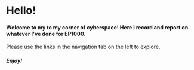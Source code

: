 # Hello!

####  Welcome to my to my corner of cyberspace! Here I record and report on whatever I've done for EP1000.

Please use the links in the navigation tab on the left to explore.

##### Enjoy!









